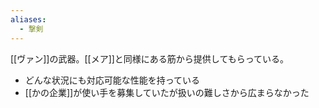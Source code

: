 ```yaml
---
aliases:
  - 撃剣
---
```


[[ヴァン]]の武器。[[メア]]と同様にある筋から提供してもらっている。

- どんな状況にも対応可能な性能を持っている
- [[かの企業]]が使い手を募集していたが扱いの難しさから広まらなかった
 